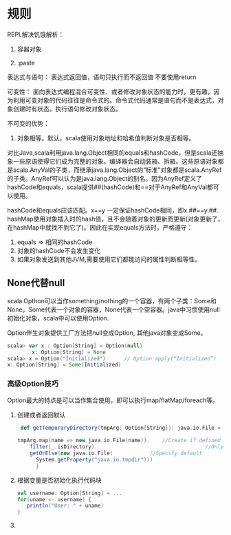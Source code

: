 # 规则

REPL解决饥饿解析：

1. 容器对象

2. :paste

表达式与语句：
表达式返回值，语句只执行而不返回值
不要使用return

可变性：
面向表达式编程混合可变性、或者修改对象状态的能力时，更有趣，因为利用可变对象的代码往往是命令式的。命令式代码通常是语句而不是表达式，对象创建时有状态。执行语句修改对象状态。

不可变的优势：

1. 对象相等。默认，scala使用对象地址和哈希值判断对象是否相等。

对比Java,scala利用java.lang.Object相同的equals和hashCode，但是scala还抽象一些原语使得它们成为完整的对象。编译器会自动装箱、拆箱。这些原语对象都是scala.AnyVal的子类，而继承java.lang.Object的“标准”对象都是scala.AnyRef的子类。AnyRef可以认为是java.lang.Object的别名。因为AnyRef定义了hashCode和equals，scala提供##(hashCode)和==对于AnyRef和AnyVal都可以使用。

   hashCode和equals应该匹配。x==y 一定保证hashCode相同，即x.##==y.##.
hashMap使用对象插入时的hash值，且不会随着对象的更新而更新(对象更新了，在hashMap中就找不到它了)。因此在实现equals方法时，严格遵守：

1. equals => 相同的hashCode
2. 对象的hashCode不会发生变化
3. 如果对象发送到其他JVM,需要使用它们都能访问的属性判断相等性。

## None代替null

scala.Opthon可以当作something/nothing的一个容器，有两个子类：Some和None，Some代表一个对象的容器，None代表一个空容器。java中习惯使用null初始化对象，scala中可以使用Option.

Option伴生对象提供工厂方法把null变成Option, 其他java对象变成Some。

```scala
scala> var x : Option[String] = Option(null)
        x: Option[String] = None
scala> x = Option("Initialized")      // Option.apply(“Initialized”) 
x: Option[String] = Some(Initialized)
```

### 高级Option技巧

Option最大的特点是可以当作集合使用，即可以执行map/flatMap/foreach等。

1. 创建或者返回默认

   ```scala
    def getTemporaryDirectory(tmpArg: Option[String]): java.io.File = {
     
   tmpArg.map(name => new java.io.File(name)).    //Create if defined 
       filter(_.isDirectory).   								//Only directories
       getOrElse(new java.io.File(            //Specify default
         System.getProperty("java.io.tmpdir")))
         }
   ```

2. 根据变量是否初始化执行代码块

   ```scala
   val username: Option[String] = ...
   for(uname <- username) {
      println("User: " + uname)
   }
   ```

3. 






